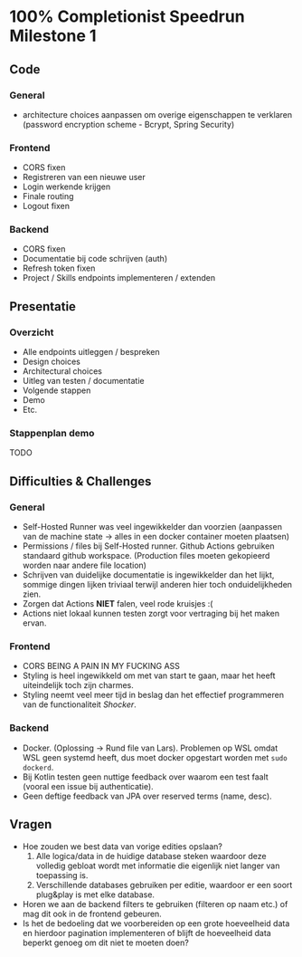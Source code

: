 # 100% Completionist Speedrun Milestone 1

## Code

### General
- architecture choices aanpassen om overige eigenschappen te verklaren (password encryption scheme - Bcrypt, Spring Security)

### Frontend
- CORS fixen
- Registreren van een nieuwe user
- Login werkende krijgen
- Finale routing
- Logout fixen

### Backend
- CORS fixen
- Documentatie bij code schrijven (auth)
- Refresh token fixen
- Project / Skills endpoints implementeren / extenden

## Presentatie

### Overzicht
- Alle endpoints uitleggen / bespreken
- Design choices
- Architectural choices
- Uitleg van testen / documentatie
- Volgende stappen
- Demo
- Etc.

### Stappenplan demo
TODO

## Difficulties & Challenges

### General
- Self-Hosted Runner was veel ingewikkelder dan voorzien (aanpassen van de machine state -> alles in een docker container moeten plaatsen)
- Permissions / files bij Self-Hosted runner. Github Actions gebruiken standaard github workspace. (Production files moeten gekopieerd worden naar andere file location)
- Schrijven van duidelijke documentatie is ingewikkelder dan het lijkt, sommige dingen lijken triviaal terwijl anderen hier toch onduidelijkheden zien.
- Zorgen dat Actions **NIET** falen, veel rode kruisjes :(
- Actions niet lokaal kunnen testen zorgt voor vertraging bij het maken ervan.

### Frontend
- CORS BEING A PAIN IN MY FUCKING ASS
- Styling is heel ingewikkeld om met van start te gaan, maar het heeft uiteindelijk toch zijn charmes.
- Styling neemt veel meer tijd in beslag dan het effectief programmeren van de functionaliteit *Shocker*.

### Backend
- Docker. (Oplossing -> Rund file van Lars). Problemen op WSL omdat WSL geen systemd heeft, dus moet docker opgestart worden met `sudo dockerd`.
- Bij Kotlin testen geen nuttige feedback over waarom een test faalt (vooral een issue bij authenticatie).
- Geen deftige feedback van JPA over reserved terms (name, desc).

## Vragen
- Hoe zouden we best data van vorige edities opslaan?
  1. Alle logica/data in de huidige database steken waardoor deze volledig gebloat wordt met informatie die eigenlijk niet langer van toepassing is.
  2. Verschillende databases gebruiken per editie, waardoor er een soort plug&play is met elke database.
- Horen we aan de backend filters te gebruiken (filteren op naam etc.) of mag dit ook in de frontend gebeuren.
- Is het de bedoeling dat we voorbereiden op een grote hoeveelheid data en hierdoor pagination implementeren of blijft de hoeveelheid data beperkt genoeg om dit niet te moeten doen?